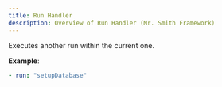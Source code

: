 ```yaml
---
title: Run Handler
description: Overview of Run Handler (Mr. Smith Framework)
---
```


Executes another run within the current one.

**Example**:
```yaml
- run: "setupDatabase"
```